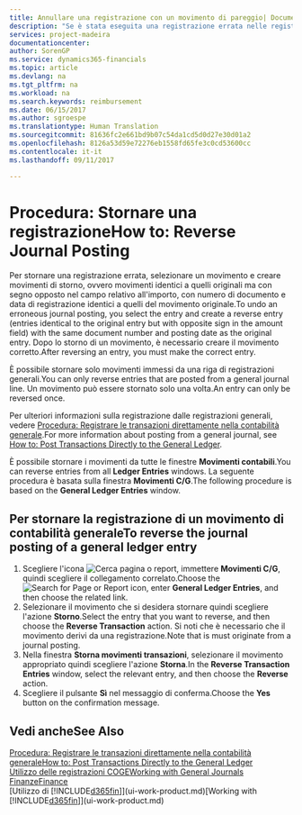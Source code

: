 ```yaml
---
title: Annullare una registrazione con un movimento di pareggio| Documenti Microsoft
description: "Se è stata eseguita una registrazione errata nelle registrazioni generali, è possibile utilizzare la funzione Storno per annullare la registrazione con un audit trail corretto."
services: project-madeira
documentationcenter: 
author: SorenGP
ms.service: dynamics365-financials
ms.topic: article
ms.devlang: na
ms.tgt_pltfrm: na
ms.workload: na
ms.search.keywords: reimbursement
ms.date: 06/15/2017
ms.author: sgroespe
ms.translationtype: Human Translation
ms.sourcegitcommit: 81636fc2e661bd9b07c54da1cd5d0d27e30d01a2
ms.openlocfilehash: 8126a53d59e72276eb1558fd65fe3c0cd53600cc
ms.contentlocale: it-it
ms.lasthandoff: 09/11/2017

---
```

# <a name="how-to-reverse-journal-posting"></a><span data-ttu-id="bed91-103">Procedura: Stornare una registrazione</span><span class="sxs-lookup"><span data-stu-id="bed91-103">How to: Reverse Journal Posting</span></span>
<span data-ttu-id="bed91-104">Per stornare una registrazione errata, selezionare un movimento e creare movimenti di storno, ovvero movimenti identici a quelli originali ma con segno opposto nel campo relativo all'importo, con numero di documento e data di registrazione identici a quelli del movimento originale.</span><span class="sxs-lookup"><span data-stu-id="bed91-104">To undo an erroneous journal posting, you select the entry and create a reverse entry (entries identical to the original entry but with opposite sign in the amount field) with the same document number and posting date as the original entry.</span></span> <span data-ttu-id="bed91-105">Dopo lo storno di un movimento, è necessario creare il movimento corretto.</span><span class="sxs-lookup"><span data-stu-id="bed91-105">After reversing an entry, you must make the correct entry.</span></span>

<span data-ttu-id="bed91-106">È possibile stornare solo movimenti immessi da una riga di registrazioni generali.</span><span class="sxs-lookup"><span data-stu-id="bed91-106">You can only reverse entries that are posted from a general journal line.</span></span> <span data-ttu-id="bed91-107">Un movimento può essere stornato solo una volta.</span><span class="sxs-lookup"><span data-stu-id="bed91-107">An entry can only be reversed once.</span></span>

<span data-ttu-id="bed91-108">Per ulteriori informazioni sulla registrazione dalle registrazioni generali, vedere [Procedura: Registrare le transazioni direttamente nella contabilità generale](finance-how-post-transactions-directly.md).</span><span class="sxs-lookup"><span data-stu-id="bed91-108">For more information about posting from a general journal, see [How to: Post Transactions Directly to the General Ledger](finance-how-post-transactions-directly.md).</span></span>

<span data-ttu-id="bed91-109">È possibile stornare i movimenti da tutte le finestre **Movimenti contabili**.</span><span class="sxs-lookup"><span data-stu-id="bed91-109">You can reverse entries from all **Ledger Entries** windows.</span></span> <span data-ttu-id="bed91-110">La seguente procedura è basata sulla finestra **Movimenti C/G**.</span><span class="sxs-lookup"><span data-stu-id="bed91-110">The following procedure is based on the **General Ledger Entries** window.</span></span>

## <a name="to-reverse-the-journal-posting-of-a-general-ledger-entry"></a><span data-ttu-id="bed91-111">Per stornare la registrazione di un movimento di contabilità generale</span><span class="sxs-lookup"><span data-stu-id="bed91-111">To reverse the journal posting of a general ledger entry</span></span>
1. <span data-ttu-id="bed91-112">Scegliere l'icona ![Cerca pagina o report](media/ui-search/search_small.png "icona Cerca pagina o report"), immettere **Movimenti C/G**, quindi scegliere il collegamento correlato.</span><span class="sxs-lookup"><span data-stu-id="bed91-112">Choose the ![Search for Page or Report](media/ui-search/search_small.png "Search for Page or Report icon") icon, enter **General Ledger Entries**, and then choose the related link.</span></span>
2. <span data-ttu-id="bed91-113">Selezionare il movimento che si desidera stornare quindi scegliere l'azione **Storno**.</span><span class="sxs-lookup"><span data-stu-id="bed91-113">Select the entry that you want to reverse, and then choose the **Reverse Transaction** action.</span></span> <span data-ttu-id="bed91-114">Si noti che è necessario che il movimento derivi da una registrazione.</span><span class="sxs-lookup"><span data-stu-id="bed91-114">Note that is must originate from a journal posting.</span></span>
3. <span data-ttu-id="bed91-115">Nella finestra **Storna movimenti transazioni**, selezionare il movimento appropriato quindi scegliere l'azione **Storna**.</span><span class="sxs-lookup"><span data-stu-id="bed91-115">In the **Reverse Transaction Entries** window, select the relevant entry, and then choose the **Reverse** action.</span></span>
4. <span data-ttu-id="bed91-116">Scegliere il pulsante **Sì** nel messaggio di conferma.</span><span class="sxs-lookup"><span data-stu-id="bed91-116">Choose the **Yes** button on the confirmation message.</span></span>

## <a name="see-also"></a><span data-ttu-id="bed91-117">Vedi anche</span><span class="sxs-lookup"><span data-stu-id="bed91-117">See Also</span></span>
[<span data-ttu-id="bed91-118">Procedura: Registrare le transazioni direttamente nella contabilità generale</span><span class="sxs-lookup"><span data-stu-id="bed91-118">How to: Post Transactions Directly to the General Ledger</span></span>](finance-how-post-transactions-directly.md)  
[<span data-ttu-id="bed91-119">Utilizzo delle registrazioni COGE</span><span class="sxs-lookup"><span data-stu-id="bed91-119">Working with General Journals</span></span>](ui-work-general-journals.md)  
[<span data-ttu-id="bed91-120">Finanze</span><span class="sxs-lookup"><span data-stu-id="bed91-120">Finance</span></span>](finance.md)  
<span data-ttu-id="bed91-121">[Utilizzo di [!INCLUDE[d365fin](includes/d365fin_md.md)]](ui-work-product.md)</span><span class="sxs-lookup"><span data-stu-id="bed91-121">[Working with [!INCLUDE[d365fin](includes/d365fin_md.md)]](ui-work-product.md)</span></span>  


